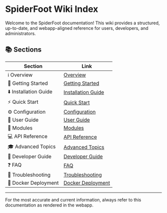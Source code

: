 # SpiderFoot Wiki Index

Welcome to the SpiderFoot documentation! This wiki provides a structured, up-to-date, and webapp-aligned reference for users, developers, and administrators.

## 📚 Sections

| Section            | Link                                                                 |
|--------------------|----------------------------------------------------------------------|
| :information_source: Overview           | [Overview](overview)                         |
| :rocket: Getting Started    | [Getting Started](getting_started)                |
| :arrow_down: Installation Guide | [Installation Guide](installation)                  |
| ⚡ Quick Start        | [Quick Start](quickstart)                              |
| :gear: Configuration      | [Configuration](configuration)                        |
| :bust_in_silhouette: User Guide         | [User Guide](user_guide)                            |
| :jigsaw: Modules            | [Modules](modules)                                    |
| :computer: API Reference      | [API Reference](api_reference)                          |
| :mortar_board: Advanced Topics    | [Advanced Topics](advanced)                              |
| :fork_and_knife: Developer Guide    | [Developer Guide](developer_guide)                      |
| :question: FAQ                | [FAQ](faq)                                            |
| :wrench: Troubleshooting    | [Troubleshooting](troubleshooting)                      |
| 🐳 Docker Deployment  | [Docker Deployment](docker_deployment)                  |

---

For the most accurate and current information, always refer to this documentation as rendered in the webapp.
